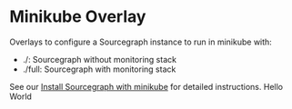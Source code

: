 # Minikube Overlay

Overlays to configure a Sourcegraph instance to run in minikube with:

- ./: Sourcegraph without monitoring stack
- ./full: Sourcegraph with monitoring stack

See our [Install Sourcegraph with minikube](https://docs.sourcegraph.com/admin/deploy/single-node/minikube) for detailed instructions.
Hello World
